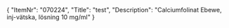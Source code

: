 {
  "ItemNr": "070224",
  "Title": "test",
  "Description": "Calciumfolinat Ebewe, inj-vätska, lösning 10 mg/ml"
}